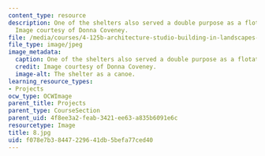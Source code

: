 ```yaml
---
content_type: resource
description: One of the shelters also served a double purpose as a flotation device.
  Image courtesy of Donna Coveney.
file: /media/courses/4-125b-architecture-studio-building-in-landscapes-fall-2005/f078e7b38447229641db5befa77ced40_8.jpg
file_type: image/jpeg
image_metadata:
  caption: One of the shelters also served a double purpose as a flotation device.
  credit: Image courtesy of Donna Coveney.
  image-alt: The shelter as a canoe.
learning_resource_types:
- Projects
ocw_type: OCWImage
parent_title: Projects
parent_type: CourseSection
parent_uid: 4f8ee3a2-feab-3421-ee63-a835b6091e6c
resourcetype: Image
title: 8.jpg
uid: f078e7b3-8447-2296-41db-5befa77ced40
---
```

